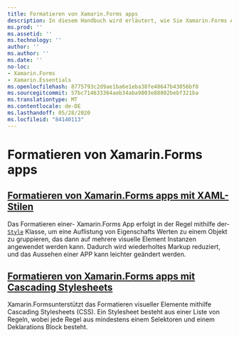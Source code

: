 ```yaml
---
title: Formatieren von Xamarin.Forms apps
description: In diesem Handbuch wird erläutert, wie Sie Xamarin.Forms Anwendungen mithilfe von XAML-Stilen und mithilfe von Cascading Stylesheets formatieren.
ms.prod: ''
ms.assetid: ''
ms.technology: ''
author: ''
ms.author: ''
ms.date: ''
no-loc:
- Xamarin.Forms
- Xamarin.Essentials
ms.openlocfilehash: 8775793c2d9ae1ba6e1eba38fe48647b43056bf8
ms.sourcegitcommit: 57bc714633364aeb34aba9803e88802bebf321ba
ms.translationtype: MT
ms.contentlocale: de-DE
ms.lasthandoff: 05/28/2020
ms.locfileid: "84140113"
---
```

# <a name="styling-xamarinforms-apps"></a>Formatieren von Xamarin.Forms apps

## <a name="styling-xamarinforms-apps-using-xaml-stylesxamlindexmd"></a>[Formatieren von Xamarin.Forms apps mit XAML-Stilen](xaml/index.md)

Das Formatieren einer- Xamarin.Forms App erfolgt in der Regel mithilfe der- [`Style`](xref:Xamarin.Forms.Style) Klasse, um eine Auflistung von Eigenschafts Werten zu einem Objekt zu gruppieren, das dann auf mehrere visuelle Element Instanzen angewendet werden kann. Dadurch wird wiederholtes Markup reduziert, und das Aussehen einer APP kann leichter geändert werden.

## <a name="styling-xamarinforms-apps-using-cascading-style-sheetscssindexmd"></a>[Formatieren von Xamarin.Forms apps mit Cascading Stylesheets](css/index.md)

Xamarin.Formsunterstützt das Formatieren visueller Elemente mithilfe Cascading Stylesheets (CSS). Ein Stylesheet besteht aus einer Liste von Regeln, wobei jede Regel aus mindestens einem Selektoren und einem Deklarations Block besteht.

